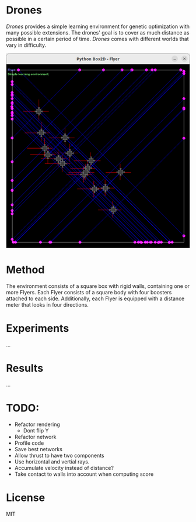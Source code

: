 # Drones

*Drones* provides a simple learning environment for genetic optimization with many possible extensions. The drones' goal is to cover as much distance as possible in a certain period of time. *Drones* comes with different worlds that vary in difficulty.

![](docs/flyer.png)

# Method

The environment consists of a square box with rigid walls, containing one or more Flyers. Each Flyer consists of a square body with four boosters attached to each side. Additionally, each Flyer is equipped with a distance meter that looks in four directions.

# Experiments

...

# Results

...

# TODO:

- Refactor rendering
    - Dont flip Y
- Refactor network
- Profile code
- Save best networks
- Allow thrust to have two components
- Use horizontal and vertial rays.
- Accumulate velocity instead of distance?
- Take contact to walls into account when computing score

# License

MIT

